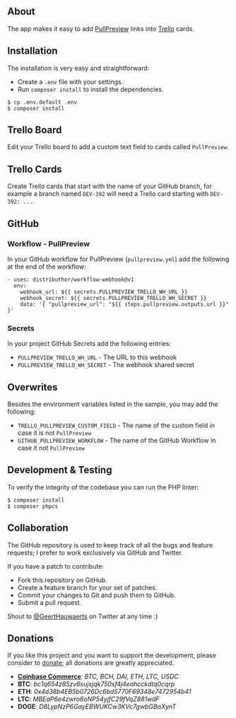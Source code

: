 ## About

The app makes it easy to add [PullPreview](https://pullpreview.com) links into [Trello](https://trello.com) cards.

## Installation

The installation is very easy and straightforward:

  * Create a `.env` file with your settings.
  * Run `composer install` to install the dependencies.

```console
$ cp .env.default .env
$ composer install
```

## Trello Board

Edit your Trello board to add a custom text field to cards called `PullPreview`.

## Trello Cards

Create Trello cards that start with the name of your GitHub branch, for example a branch named `DEV-392` will need
a Trello card starting with `DEV-392: ...`.

## GitHub

### Workflow - PullPreview

In your GitHub workflow for PullPreview (`pullpreview.yml`) add the following at the end of the workflow:

```
- uses: distributhor/workflow-webhook@v1
  env:
    webhook_url: ${{ secrets.PULLPREVIEW_TRELLO_WH_URL }}
    webhook_secret: ${{ secrets.PULLPREVIEW_TRELLO_WH_SECRET }}
    data: '{ "pullpreview_url": "${{ steps.pullpreview.outputs.url }}" }'
```

### Secrets

In your project GitHub Secrets add the following entries:

* `PULLPREVIEW_TRELLO_WH_URL` - The URL to this webhook
* `PULLPREVIEW_TRELLO_WH_SECRET` - The webhook shared secret

## Overwrites

Besides the environment variables listed in the sample, you may add the following:

* `TRELLO_PULLPREVIEW_CUSTOM_FIELD` - The name of the custom field in case it is not `PullPreview`
* `GITHUB_PULLPREVIEW_WORKFLOW` - The name of the GitHub Workflow in case it not `PullPreview`

## Development & Testing

To verify the integrity of the codebase you can run the PHP linter:

```console
$ composer install
$ composer phpcs
```

## Collaboration

The GitHub repository is used to keep track of all the bugs and feature
requests; I prefer to work exclusively via GitHub and Twitter.

If you have a patch to contribute:

  * Fork this repository on GitHub.
  * Create a feature branch for your set of patches.
  * Commit your changes to Git and push them to GitHub.
  * Submit a pull request.

Shout to [@GeertHauwaerts](https://twitter.com/GeertHauwaerts) on Twitter at
any time :)

## Donations

If you like this project and you want to support the development, please consider to [donate](https://commerce.coinbase.com/checkout/45c6916d-19ae-40c9-8ef7-7fb7ad30f8e2); all donations are greatly appreciated.

* **[Coinbase Commerce](https://commerce.coinbase.com/checkout/45c6916d-19ae-40c9-8ef7-7fb7ad30f8e2)**: *BTC, BCH, DAI, ETH, LTC, USDC*
* **BTC**: *bc1q654z85zv6sujsjqk750sf4j4eahcckdtq0cqrp*
* **ETH**: *0x4d38b4EB5b0726Dc6bd5770F69348e7472954b41*
* **LTC**: *MBEaP6e4zwro6oNP54yjfC29fVqZ881wdF*
* **DOGE**: *D8LypNzP6GayEBWUKCw3KVc7gwbGBaXynT*
